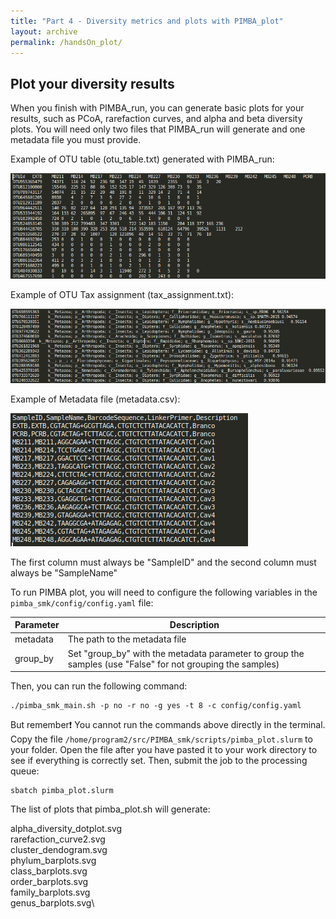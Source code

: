 ```yaml
---
title: "Part 4 - Diversity metrics and plots with PIMBA_plot"
layout: archive
permalink: /handsOn_plot/
---
```


## Plot your diversity results

When you finish with PIMBA_run, you can generate basic plots for your results, such as PCoA, rarefaction curves, and alpha and beta diversity plots.
You will need only two files that PIMBA_run will generate and one metadata file you must provide.

Example of OTU table (otu_table.txt) generated with PIMBA_run:

![](https://github.com/reinator/pimba/blob/main/Figures/otutable_example.png?raw=true)

Example of OTU Tax assignment (tax_assignment.txt):

![](https://github.com/reinator/pimba/blob/main/Figures/taxresult_example.png?raw=true)

Example of Metadata file (metadata.csv):

![](https://github.com/reinator/pimba/blob/main/Figures/metadata_example.png?raw=true)
  
 The first column must always be "SampleID" and the second column must always be "SampleName"

 To run PIMBA plot, you will need to configure the following variables in the `pimba_smk/config/config.yaml` file:

| Parameter | Description |
| ----------- | ----------- |
| metadata | The path to the metadata file |
| group_by | Set "group_by" with the metadata parameter to group the samples (use "False" for not grouping the samples) |

Then, you can run the following command:
```console
./pimba_smk_main.sh -p no -r no -g yes -t 8 -c config/config.yaml
```

But remember❗ You cannot run the commands above directly in the terminal. Copy the file `/home/program2/src/PIMBA_smk/scripts/pimba_plot.slurm` to your folder. Open the file after you have pasted it to your work directory to see if everything is correctly set. Then, submit the job to the processing queue:

```console
sbatch pimba_plot.slurm
```
 
The list of plots that pimba_plot.sh will generate:

alpha_diversity_dotplot.svg\
rarefaction_curve2.svg\
cluster_dendogram.svg\
phylum_barplots.svg\
class_barplots.svg\
order_barplots.svg\
family_barplots.svg\
genus_barplots.svg\
